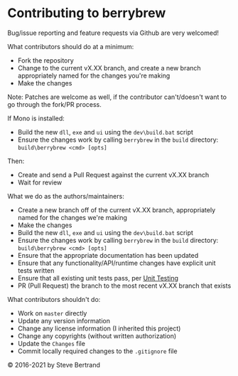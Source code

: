 # Contributing to berrybrew

Bug/issue reporting and feature requests via Github are very welcomed!

What contributors should do at a minimum:

- Fork the repository
- Change to the current vX.XX branch, and create a new branch appropriately named for the changes you're making
- Make the changes

Note: Patches are welcome as well, if the contributor can't/doesn't want to go
through the fork/PR process.

If Mono is installed:

- Build the new `dll`, `exe` and `ui` using the `dev\build.bat` script
- Ensure the changes work by calling `berrybrew` in the `build` directory: `build\berrybrew <cmd> [opts]`

Then:

- Create and send a Pull Request against the current vX.XX branch
- Wait for review

What we do as the authors/maintainers:

- Create a new branch off of the current vX.XX branch, appropriately named for the changes we're making
- Make the changes
- Build the new `dll`, `exe`  and `ui` using the `dev\build.bat` script
- Ensure the changes work by calling `berrybrew` in the `build` directory: `build\berrybrew <cmd> [opts]`
- Ensure that the appropriate documentation has been updated
- Ensure that any functionality/API/runtime changes have explicit unit tests written
- Ensure that all existing unit tests pass, per [Unit Testing](doc/Unit%20Testing.md)
- PR (Pull Request) the branch to the most recent vX.XX branch that exists

What contributors shouldn't do:

- Work on `master` directly
- Update any version information
- Change any license information (I inherited this project)
- Change any copyrights (without written authorization)
- Update the `Changes` file
- Commit locally required changes to the `.gitignore` file

&copy; 2016-2021 by Steve Bertrand